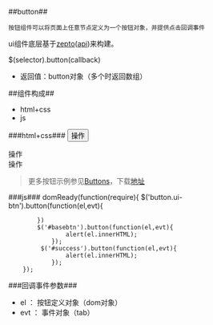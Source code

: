 
##button##

	按钮组件可以将页面上任意节点定义为一个按钮对象，并提供点击回调事件

ui组件底层基于[zepto](https://github.com/madrobby/zepto)([api](http://www.css88.com/doc/zeptojs_api/))来构建。

$(selector).button(callback) 

*	返回值：button对象（多个时返回数组）

##组件构成##
* html+css
* js

###html+css###
	<button type="button" class="ui-btn ui-btn-primary ui-btn-outlined">
         操作
    </button>
    <div class="ui-btn ui-btn-primary" id="basebtn">
         操作
    </div>
    <span class="ui-btn ui-btn-success" id="success">
         操作          
    </span>
>更多按钮示例参见[Buttons](http://www.bootcss.com/p/buttons/)，下载[地址](https://github.com/alexwolfe/Buttons.git)

###js###
	 domReady(function(require){
            $('button.ui-btn').button(function(el,evt){
                
            })
            $('#basebtn').button(function(el,evt){
                    alert(el.innerHTML);
                });
			 $('#success').button(function(el,evt){
                    alert(el.innerHTML);
                });
        });

###回调事件参数###

*	el ： 按钮定义对象（dom对象）
*	evt ： 事件对象（tab）